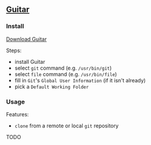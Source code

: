 ## [Guitar](https://github.com/soramimi/Guitar)

### Install

[Download Guitar](https://files.soramimi.jp/guitar/)  

Steps:
* install Guitar
* select `git` command (e.g. `/usr/bin/git`)
* select `file` command (e.g. `/usr/bin/file`)
* fill in `Git`'s `Global User Information` (if it isn't already)
* pick a `Default Working Folder`

### Usage

Features:
* `clone` from a remote or local `git` repository

TODO
